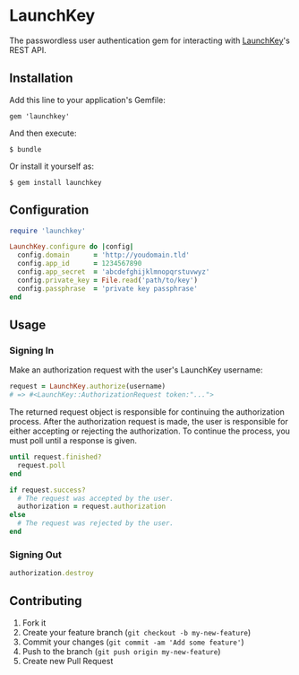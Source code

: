 # LaunchKey

The passwordless user authentication gem for interacting with
[LaunchKey](https://launchkey.com/)'s REST API.

## Installation

Add this line to your application's Gemfile:

    gem 'launchkey'

And then execute:

    $ bundle

Or install it yourself as:

    $ gem install launchkey

## Configuration

```ruby
require 'launchkey'

LaunchKey.configure do |config|
  config.domain      = 'http://youdomain.tld'
  config.app_id      = 1234567890
  config.app_secret  = 'abcdefghijklmnopqrstuvwyz'
  config.private_key = File.read('path/to/key')
  config.passphrase  = 'private key passphrase'
end
```

## Usage

### Signing In

Make an authorization request with the user's LaunchKey username:

```ruby
request = LaunchKey.authorize(username)
# => #<LaunchKey::AuthorizationRequest token:"...">
```

The returned request object is responsible for continuing the authorization
process. After the authorization request is made, the user is responsible for
either accepting or rejecting the authorization. To continue the process, you
must poll until a response is given.

```ruby
until request.finished?
  request.poll
end

if request.success?
  # The request was accepted by the user.
  authorization = request.authorization
else
  # The request was rejected by the user.
end
```

### Signing Out

```ruby
authorization.destroy
```

## Contributing

1. Fork it
2. Create your feature branch (`git checkout -b my-new-feature`)
3. Commit your changes (`git commit -am 'Add some feature'`)
4. Push to the branch (`git push origin my-new-feature`)
5. Create new Pull Request
